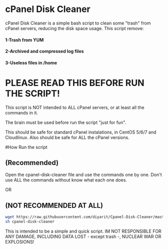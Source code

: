 # cPanel Disk Cleaner

cPanel Disk Cleaner is a simple bash script to clean some "trash" from cPanel servers, reducing the disk space usage. This script remove:

#### 1-Trash from YUM
#### 2-Archived and compressed log files
#### 3-Useless files in /home
# PLEASE READ THIS BEFORE RUN THE SCRIPT!

This script is NOT intended to ALL cPanel servers, or at least all the commands in it.

The brain must be used before run the script "just for fun".

This should be safe for standard cPanel instalations, in CentOS 5/6/7 and Cloudlinux. Also should be safe for ALL the cPanel versions.

#How Run the script
## (Recommended)

Open the cpanel-disk-cleaner file and use the commands one by one. Don't use ALL the commands without know what each one does.

OR

## (NOT RECOMMENDED AT ALL)

```bash
wget https://raw.githubusercontent.com/diyarit/Cpanel-Disk-Cleaner/master/cpanel-disk-cleaner
sh cpanel-disk-cleaner
```

This is intended to be a simple and quick script. IM NOT RESPONSIBLE FOR ANY DAMAGE, INCLUDING DATA LOST - except trash -, NUCLEAR WAR OR EXPLOSIONS!
